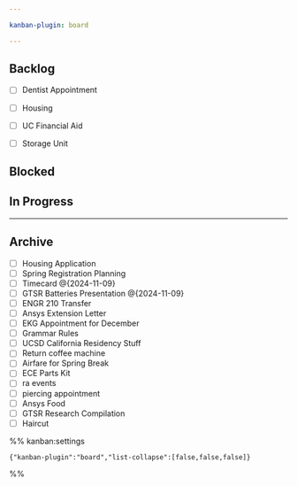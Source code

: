 ```yaml
---

kanban-plugin: board

---
```


## Backlog

- [ ] Dentist Appointment
- [ ] Housing
- [ ] UC Financial Aid
- [ ] Storage Unit


## Blocked



## In Progress



***

## Archive

- [ ] Housing Application
- [ ] Spring Registration Planning
- [ ] Timecard @{2024-11-09}
- [ ] GTSR Batteries Presentation @{2024-11-09}
- [ ] ENGR 210 Transfer
- [ ] Ansys Extension Letter
- [ ] EKG Appointment for December
- [ ] Grammar Rules
- [ ] UCSD California Residency Stuff
- [ ] Return coffee machine
- [ ] Airfare for Spring Break
- [ ] ECE Parts Kit
- [ ] ra events
- [ ] piercing appointment
- [ ] Ansys Food
- [ ] GTSR Research Compilation
- [ ] Haircut

%% kanban:settings
```
{"kanban-plugin":"board","list-collapse":[false,false,false]}
```
%%